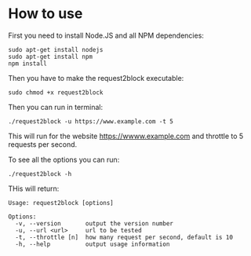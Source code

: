 # How to use
First you need to install Node.JS and all NPM dependencies:

	sudo apt-get install nodejs
	sudo apt-get install npm
	npm install

Then you have to make the request2block executable:

	sudo chmod +x request2block

Then you can run in terminal:

	./request2block -u https://www.example.com -t 5

This will run for the website https://wwww.example.com and throttle to 5 requests per second.

To see all the options you can run:
	
	./request2block -h

THis will return:

	Usage: request2block [options]

	Options:
	  -v, --version       output the version number
	  -u, --url <url>     url to be tested
	  -t, --throttle [n]  how many request per second, default is 10
	  -h, --help          output usage information
